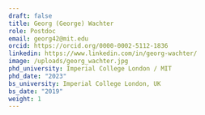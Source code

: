 ```yaml
---
draft: false
title: Georg (George) Wachter
role: Postdoc
email: georg42@mit.edu
orcid: https://orcid.org/0000-0002-5112-1836
linkedin: https://www.linkedin.com/in/georg-wachter/
image: /uploads/georg_wachter.jpg
phd_university: Imperial College London / MIT
phd_date: "2023"
bs_university: Imperial College London, UK
bs_date: "2019"
weight: 1
---
```

